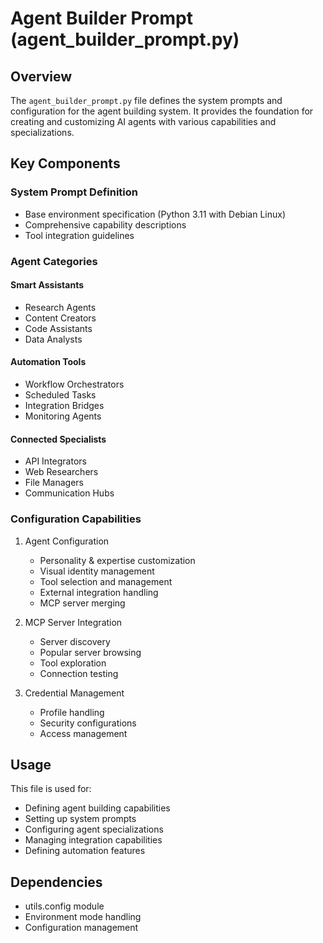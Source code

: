 # Agent Builder Prompt (agent_builder_prompt.py)

## Overview
The `agent_builder_prompt.py` file defines the system prompts and configuration for the agent building system. It provides the foundation for creating and customizing AI agents with various capabilities and specializations.

## Key Components

### System Prompt Definition
- Base environment specification (Python 3.11 with Debian Linux)
- Comprehensive capability descriptions
- Tool integration guidelines

### Agent Categories

#### Smart Assistants
- Research Agents
- Content Creators
- Code Assistants
- Data Analysts

#### Automation Tools
- Workflow Orchestrators
- Scheduled Tasks
- Integration Bridges
- Monitoring Agents

#### Connected Specialists
- API Integrators
- Web Researchers
- File Managers
- Communication Hubs

### Configuration Capabilities

1. Agent Configuration
   - Personality & expertise customization
   - Visual identity management
   - Tool selection and management
   - External integration handling
   - MCP server merging

2. MCP Server Integration
   - Server discovery
   - Popular server browsing
   - Tool exploration
   - Connection testing

3. Credential Management
   - Profile handling
   - Security configurations
   - Access management

## Usage
This file is used for:
- Defining agent building capabilities
- Setting up system prompts
- Configuring agent specializations
- Managing integration capabilities
- Defining automation features

## Dependencies
- utils.config module
- Environment mode handling
- Configuration management
